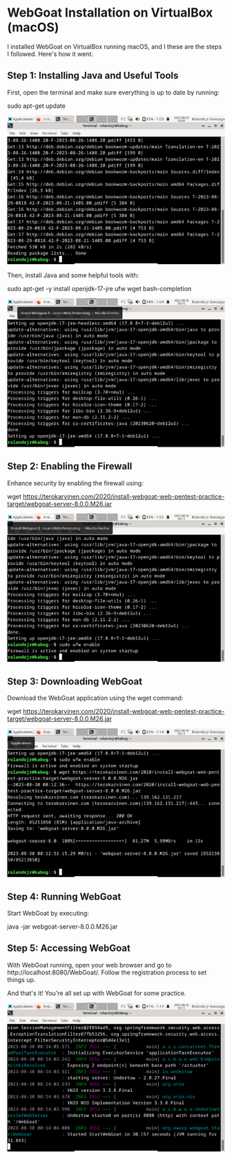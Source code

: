 # WebGoat Installation on VirtualBox (macOS)

I installed WebGoat on VirtualBox running macOS, and I these are the steps I followed. Here's how it went:

## Step 1: Installing Java and Useful Tools
First, open the terminal and make sure everything is up to date by running:

sudo apt-get update

<img src="https://github.com/rolandogonzagajr/infosec/blob/main/Screenshots/Screenshot.Update.png">


Then, install Java and some helpful tools with:

sudo apt-get -y install openjdk-17-jre ufw wget bash-completion

<img src="https://github.com/rolandogonzagajr/infosec/blob/main/Screenshots/Screenshot.2.png">

## Step 2: Enabling the Firewall
Enhance security by enabling the firewall using:

wget https://terokarvinen.com/2020/install-webgoat-web-pentest-practice-target/webgoat-server-8.0.0.M26.jar

 <img src="https://github.com/rolandogonzagajr/infosec/blob/main/Screenshots/Screenshot.Firewall.png">

## Step 3: Downloading WebGoat
Download the WebGoat application using the wget command:

wget https://terokarvinen.com/2020/install-webgoat-web-pentest-practice-target/webgoat-server-8.0.0.M26.jar

 <img src="https://github.com/rolandogonzagajr/infosec/blob/main/Screenshots/Screenshot.Install.png">

## Step 4: Running WebGoat
Start WebGoat by executing:

java -jar webgoat-server-8.0.0.M26.jar

## Step 5: Accessing WebGoat
With WebGoat running, open your web browser and go to http://localhost:8080/WebGoat/. Follow the registration process to set things up.

And that's it! You're all set up with WebGoat for some practice.

 <img src="https://github.com/rolandogonzagajr/infosec/blob/main/Screenshots/Screenshot.webgoat.png">


